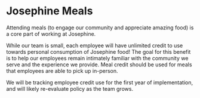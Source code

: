 # Josephine Meals

Attending meals (to engage our community and appreciate amazing food) is a core part of working at Josephine. 

While our team is small, each employee will have unlimited credit to use towards personal consumption of Josephine food! The goal for this benefit is to help our employees remain intimately familiar with the community we serve and the experience we provide. Meal credit should be used for meals that employees are able to pick up in-person. 

We will be tracking employee credit use for the first year of implementation, and will likely re-evaluate policy as the team grows. 
